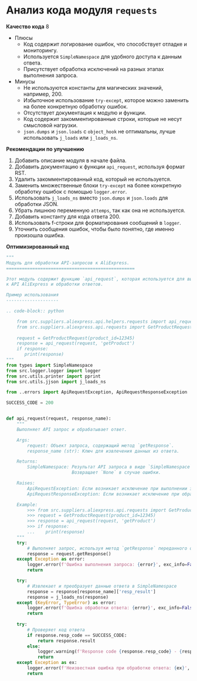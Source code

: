 # Анализ кода модуля `requests`

**Качество кода**
8
-  Плюсы
    - Код содержит логирование ошибок, что способствует отладке и мониторингу.
    - Используется `SimpleNamespace` для удобного доступа к данным ответа.
    - Присутствует обработка исключений на разных этапах выполнения запроса.
-  Минусы
    - Не используются константы для магических значений, например, 200.
    - Избыточное использование `try-except`, которое можно заменить на более конкретную обработку ошибок.
    - Отсутствует документация к модулю и функции.
    - Код содержит закомментированные строки, которые не несут смысловой нагрузки.
    - `json.dumps` и `json.loads` с `object_hook` не оптимальны, лучше использовать `j_loads` или `j_loads_ns`.

**Рекомендации по улучшению**

1.  Добавить описание модуля в начале файла.
2.  Добавить документацию к функции `api_request`, используя формат RST.
3.  Удалить закомментированный код, который не используется.
4.  Заменить множественные блоки `try-except` на более конкретную обработку ошибок с помощью `logger.error`.
5.  Использовать `j_loads_ns` вместо `json.dumps` и `json.loads` для обработки JSON.
6.  Убрать лишнюю переменную `attemps`, так как она не используется.
7.  Добавить константу для кода ответа 200.
8.  Использовать f-строки для форматирования сообщений в `logger`.
9.  Уточнить сообщения ошибок, чтобы было понятно, где именно произошла ошибка.

**Оптимизированный код**

```python
"""
Модуль для обработки API-запросов к AliExpress.
=================================================

Этот модуль содержит функцию `api_request`, которая используется для выполнения запросов
к API AliExpress и обработки ответов.

Пример использования
--------------------

.. code-block:: python

    from src.suppliers.aliexpress.api.helpers.requests import api_request
    from src.suppliers.aliexpress.api.requests import GetProductRequest
    
    request = GetProductRequest(product_id=12345)
    response = api_request(request, 'getProduct')
    if response:
       print(response)
"""
from types import SimpleNamespace
from src.logger.logger import logger
from src.utils.printer import pprint
from src.utils.jjson import j_loads_ns

from ..errors import ApiRequestException, ApiRequestResponseException

SUCCESS_CODE = 200


def api_request(request, response_name):
    """
    Выполняет API запрос и обрабатывает ответ.

    Args:
        request: Объект запроса, содержащий метод `getResponse`.
        response_name (str): Ключ для извлечения данных из ответа.

    Returns:
        SimpleNamespace: Результат API запроса в виде `SimpleNamespace` объекта.
                         Возвращает `None` в случае ошибки.

    Raises:
        ApiRequestException: Если возникает исключение при выполнении запроса.
        ApiRequestResponseException: Если возникает исключение при обработке ответа.

    Example:
        >>> from src.suppliers.aliexpress.api.requests import GetProductRequest
        >>> request = GetProductRequest(product_id=12345)
        >>> response = api_request(request, 'getProduct')
        >>> if response:
        ...    print(response)
    """
    try:
        # Выполняет запрос, используя метод `getResponse` переданного объекта
        response = request.getResponse()
    except Exception as error:
        logger.error(f'Ошибка выполнения запроса: {error}', exc_info=False)
        return

    try:
        # Извлекает и преобразует данные ответа в SimpleNamespace
        response = response[response_name]['resp_result']
        response = j_loads_ns(response)
    except (KeyError, TypeError) as error:
        logger.error(f'Ошибка обработки ответа: {error}', exc_info=False)
        return
    
    try:
        # Проверяет код ответа
        if response.resp_code == SUCCESS_CODE:
            return response.result
        else:
            logger.warning(f'Response code {response.resp_code} - {response.resp_msg}', exc_info=False)
            return
    except Exception as ex:
        logger.error(f'Неизвестная ошибка при обработке ответа: {ex}', exc_info=False)
        return
```